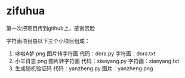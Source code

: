 # zifuhua
第一次把项目传到github上，感谢赏脸

字符画项目由以下三个小项目组成：
  1. 哆啦A梦 png 图片转字符画
      代码：dora.py  字符画：dora.txt
  2. 小羊肖恩 png 图片转字符画
      代码：xiaoyang.py 字符画：xiaoyang.txt
  3. 生成随机验证码 
      代码：yanzheng.py  图片：yanzheng.png
      
      
 

